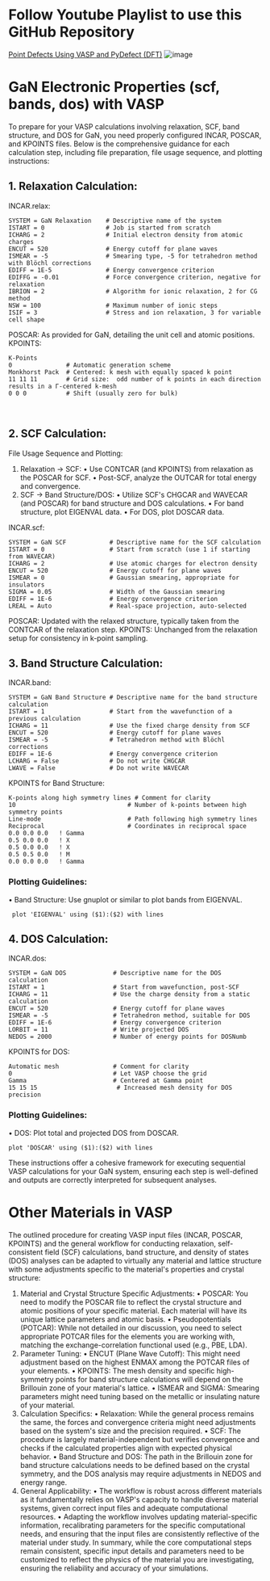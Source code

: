 # Follow Youtube Playlist to use this GitHub Repository
[Point Defects Using VASP and PyDefect (DFT)](https://www.youtube.com/playlist?list=PLSm7ZQMDqBcdkODXc4n9LvCrBzmgtRQpA)
![image](https://github.com/rayid-mojumder/GaN_Point_Defect_Investigation_with_DFT_VASP-PyDefect/assets/39030809/588d2b4a-6200-402a-b8f6-e7e1f82a55c2)

# GaN Electronic Properties (scf, bands, dos) with VASP

To prepare for your VASP calculations involving relaxation, SCF, band structure, and DOS for GaN, you need properly configured INCAR, POSCAR, and KPOINTS files. Below is the comprehensive guidance for each calculation step, including file preparation, file usage sequence, and plotting instructions:

## 1. Relaxation Calculation:
INCAR.relax:
```shell
SYSTEM = GaN Relaxation    # Descriptive name of the system
ISTART = 0                 # Job is started from scratch
ICHARG = 2                 # Initial electron density from atomic charges
ENCUT = 520                # Energy cutoff for plane waves
ISMEAR = -5                # Smearing type, -5 for tetrahedron method with Blöchl corrections
EDIFF = 1E-5               # Energy convergence criterion
EDIFFG = -0.01             # Force convergence criterion, negative for relaxation
IBRION = 2                 # Algorithm for ionic relaxation, 2 for CG method
NSW = 100                  # Maximum number of ionic steps
ISIF = 3                   # Stress and ion relaxation, 3 for variable cell shape
```
POSCAR: As provided for GaN, detailing the unit cell and atomic positions.
KPOINTS:

```shell
K-Points
0               # Automatic generation scheme
Monkhorst Pack  # Centered: k mesh with equally spaced k point
11 11 11        # Grid size:  odd number of k points in each direction results in a Γ-centered k-mesh
0 0 0           # Shift (usually zero for bulk)
```
 
## 2. SCF Calculation:
File Usage Sequence and Plotting:
1.	Relaxation → SCF:
•	Use CONTCAR (and KPOINTS) from relaxation as the POSCAR for SCF.
•	Post-SCF, analyze the OUTCAR for total energy and convergence.
2.	SCF → Band Structure/DOS:
•	Utilize SCF's CHGCAR and WAVECAR (and POSCAR) for band structure and DOS calculations.
•	For band structure, plot EIGENVAL data.
•	For DOS, plot DOSCAR data.

INCAR.scf:
```shell
SYSTEM = GaN SCF            # Descriptive name for the SCF calculation
ISTART = 0                  # Start from scratch (use 1 if starting from WAVECAR)
ICHARG = 2                  # Use atomic charges for electron density
ENCUT = 520                 # Energy cutoff for plane waves
ISMEAR = 0                  # Gaussian smearing, appropriate for insulators
SIGMA = 0.05                # Width of the Gaussian smearing
EDIFF = 1E-6                # Energy convergence criterion
LREAL = Auto                # Real-space projection, auto-selected
```
POSCAR: Updated with the relaxed structure, typically taken from the CONTCAR of the relaxation step.
KPOINTS: Unchanged from the relaxation setup for consistency in k-point sampling.
 
## 3. Band Structure Calculation:
INCAR.band:
```shell
SYSTEM = GaN Band Structure # Descriptive name for the band structure calculation
ISTART = 1                  # Start from the wavefunction of a previous calculation
ICHARG = 11                 # Use the fixed charge density from SCF
ENCUT = 520                 # Energy cutoff for plane waves
ISMEAR = -5                 # Tetrahedron method with Blöchl corrections
EDIFF = 1E-6                # Energy convergence criterion
LCHARG = False              # Do not write CHGCAR
LWAVE = False               # Do not write WAVECAR
```
KPOINTS for Band Structure:
```shell
K-points along high symmetry lines # Comment for clarity
10                               # Number of k-points between high symmetry points
Line-mode                        # Path following high symmetry lines
Reciprocal                       # Coordinates in reciprocal space
0.0 0.0 0.0   ! Gamma
0.5 0.0 0.0   ! X
0.5 0.0 0.0   ! X
0.5 0.5 0.0   ! M
0.0 0.0 0.0   ! Gamma
```
### Plotting Guidelines:
•	Band Structure: Use gnuplot or similar to plot bands from EIGENVAL.
```shell
 plot 'EIGENVAL' using ($1):($2) with lines
 ```
## 4. DOS Calculation:
INCAR.dos:
```shell
SYSTEM = GaN DOS             # Descriptive name for the DOS calculation
ISTART = 1                   # Start from wavefunction, post-SCF
ICHARG = 11                  # Use the charge density from a static calculation
ENCUT = 520                  # Energy cutoff for plane waves
ISMEAR = -5                  # Tetrahedron method, suitable for DOS
EDIFF = 1E-6                 # Energy convergence criterion
LORBIT = 11                  # Write projected DOS
NEDOS = 2000                 # Number of energy points for DOSNumb
```
KPOINTS for DOS:
```shell
Automatic mesh               # Comment for clarity
0                            # Let VASP choose the grid
Gamma                        # Centered at Gamma point
15 15 15                      # Increased mesh density for DOS precision
```
### Plotting Guidelines:
•	DOS: Plot total and projected DOS from DOSCAR.
```Shell
plot 'DOSCAR' using ($1):($2) with lines
```
These instructions offer a cohesive framework for executing sequential VASP calculations for your GaN system, ensuring each step is well-defined and outputs are correctly interpreted for subsequent analyses.
 

# Other Materials in VASP
The outlined procedure for creating VASP input files (INCAR, POSCAR, KPOINTS) and the general workflow for conducting relaxation, self-consistent field (SCF) calculations, band structure, and density of states (DOS) analyses can be adapted to virtually any material and lattice structure with some adjustments specific to the material's properties and crystal structure:
1.	Material and Crystal Structure Specific Adjustments:
•	POSCAR: You need to modify the POSCAR file to reflect the crystal structure and atomic positions of your specific material. Each material will have its unique lattice parameters and atomic basis.
•	Pseudopotentials (POTCAR): While not detailed in our discussion, you need to select appropriate POTCAR files for the elements you are working with, matching the exchange-correlation functional used (e.g., PBE, LDA).
2.	Parameter Tuning:
•	ENCUT (Plane Wave Cutoff): This might need adjustment based on the highest ENMAX among the POTCAR files of your elements.
•	KPOINTS: The mesh density and specific high-symmetry points for band structure calculations will depend on the Brillouin zone of your material's lattice.
•	ISMEAR and SIGMA: Smearing parameters might need tuning based on the metallic or insulating nature of your material.
3.	Calculation Specifics:
•	Relaxation: While the general process remains the same, the forces and convergence criteria might need adjustments based on the system's size and the precision required.
•	SCF: The procedure is largely material-independent but verifies convergence and checks if the calculated properties align with expected physical behavior.
•	Band Structure and DOS: The path in the Brillouin zone for band structure calculations needs to be defined based on the crystal symmetry, and the DOS analysis may require adjustments in NEDOS and energy range.
4.	General Applicability:
•	The workflow is robust across different materials as it fundamentally relies on VASP's capacity to handle diverse material systems, given correct input files and adequate computational resources.
•	Adapting the workflow involves updating material-specific information, recalibrating parameters for the specific computational needs, and ensuring that the input files are consistently reflective of the material under study.
In summary, while the core computational steps remain consistent, specific input details and parameters need to be customized to reflect the physics of the material you are investigating, ensuring the reliability and accuracy of your simulations.







